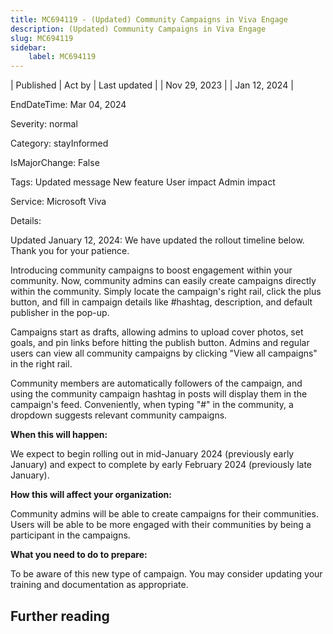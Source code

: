 ```yaml
---
title: MC694119 - (Updated) Community Campaigns in Viva Engage
description: (Updated) Community Campaigns in Viva Engage
slug: MC694119
sidebar:
    label: MC694119
---
```


| Published | Act by | Last updated |
| Nov 29, 2023 |  | Jan 12, 2024 |

EndDateTime: Mar 04, 2024

Severity: normal

Category: stayInformed

IsMajorChange: False

Tags: Updated message New feature User impact Admin impact

Service: Microsoft Viva

Details: 

<p style="">Updated January 12, 2024: We have updated the rollout timeline below. Thank you for your patience.</p><p style="">Introducing community campaigns to boost engagement within your community. Now, community admins can easily create campaigns directly within the community. Simply locate the campaign's right rail, click the plus button, and fill in campaign details like #hashtag, description, and default publisher in the pop-up.&nbsp;<br></p><p>Campaigns start as drafts, allowing admins to upload cover photos, set goals, and pin links before hitting the publish button. Admins and regular users can view all community campaigns by clicking "View all campaigns" in the right rail.&nbsp;</p><p>Community members are automatically followers of the campaign, and using the community campaign hashtag in posts will display them in the campaign's feed. Conveniently, when typing "#" in the community, a dropdown suggests relevant community campaigns.&nbsp;</p>

<p><b>When this will happen:</b><br></p>

<p>We expect to begin rolling out in mid-January 2024 (previously early January) and expect to complete by early February 2024 (previously late January).&nbsp;&nbsp;</p>

<p><b>How this will affect your organization:</b></p>

<p>Community admins will be able to create campaigns for their communities. Users will be able to be more engaged with their communities by being a participant in the campaigns.&nbsp;&nbsp;<br></p>
<p><b>What you need to do to prepare:</b><br></p>
<p>To be aware of this new type of campaign. You may consider updating your training and documentation as appropriate.</p>

## Further reading
